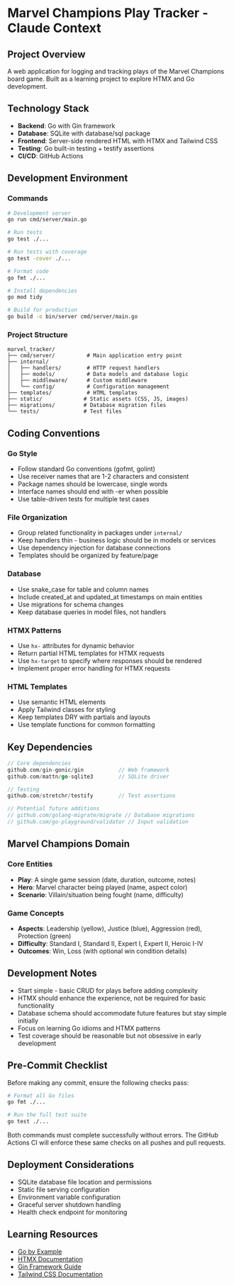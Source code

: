 # Marvel Champions Play Tracker - Claude Context

## Project Overview

A web application for logging and tracking plays of the Marvel Champions board game. Built as a learning project to explore HTMX and Go development.

## Technology Stack

- **Backend**: Go with Gin framework
- **Database**: SQLite with database/sql package
- **Frontend**: Server-side rendered HTML with HTMX and Tailwind CSS
- **Testing**: Go built-in testing + testify assertions
- **CI/CD**: GitHub Actions

## Development Environment

### Commands

```bash
# Development server
go run cmd/server/main.go

# Run tests
go test ./...

# Run tests with coverage
go test -cover ./...

# Format code
go fmt ./...

# Install dependencies
go mod tidy

# Build for production
go build -o bin/server cmd/server/main.go
```

### Project Structure

```
marvel_tracker/
├── cmd/server/          # Main application entry point
├── internal/
│   ├── handlers/        # HTTP request handlers
│   ├── models/          # Data models and database logic
│   ├── middleware/      # Custom middleware
│   └── config/          # Configuration management
├── templates/           # HTML templates
├── static/             # Static assets (CSS, JS, images)
├── migrations/         # Database migration files
└── tests/              # Test files
```

## Coding Conventions

### Go Style

- Follow standard Go conventions (gofmt, golint)
- Use receiver names that are 1-2 characters and consistent
- Package names should be lowercase, single words
- Interface names should end with -er when possible
- Use table-driven tests for multiple test cases

### File Organization

- Group related functionality in packages under `internal/`
- Keep handlers thin - business logic should be in models or services
- Use dependency injection for database connections
- Templates should be organized by feature/page

### Database

- Use snake_case for table and column names
- Include created_at and updated_at timestamps on main entities
- Use migrations for schema changes
- Keep database queries in model files, not handlers

### HTMX Patterns

- Use `hx-` attributes for dynamic behavior
- Return partial HTML templates for HTMX requests
- Use `hx-target` to specify where responses should be rendered
- Implement proper error handling for HTMX requests

### HTML Templates

- Use semantic HTML elements
- Apply Tailwind classes for styling
- Keep templates DRY with partials and layouts
- Use template functions for common formatting

## Key Dependencies

```go
// Core dependencies
github.com/gin-gonic/gin           // Web framework
github.com/mattn/go-sqlite3        // SQLite driver

// Testing
github.com/stretchr/testify        // Test assertions

// Potential future additions
// github.com/golang-migrate/migrate // Database migrations
// github.com/go-playground/validator // Input validation
```

## Marvel Champions Domain

### Core Entities

- **Play**: A single game session (date, duration, outcome, notes)
- **Hero**: Marvel character being played (name, aspect color)
- **Scenario**: Villain/situation being fought (name, difficulty)

### Game Concepts

- **Aspects**: Leadership (yellow), Justice (blue), Aggression (red), Protection (green)
- **Difficulty**: Standard I, Standard II, Expert I, Expert II, Heroic I-IV
- **Outcomes**: Win, Loss (with optional win condition details)

## Development Notes

- Start simple - basic CRUD for plays before adding complexity
- HTMX should enhance the experience, not be required for basic functionality
- Database schema should accommodate future features but stay simple initially
- Focus on learning Go idioms and HTMX patterns
- Test coverage should be reasonable but not obsessive in early development

## Pre-Commit Checklist

Before making any commit, ensure the following checks pass:

```bash
# Format all Go files
go fmt ./...

# Run the full test suite
go test ./...
```

Both commands must complete successfully without errors. The GitHub Actions CI will enforce these same checks on all pushes and pull requests.

## Deployment Considerations

- SQLite database file location and permissions
- Static file serving configuration
- Environment variable configuration
- Graceful server shutdown handling
- Health check endpoint for monitoring

## Learning Resources

- [Go by Example](https://gobyexample.com/)
- [HTMX Documentation](https://htmx.org/docs/)
- [Gin Framework Guide](https://gin-gonic.com/docs/)
- [Tailwind CSS Documentation](https://tailwindcss.com/docs)
